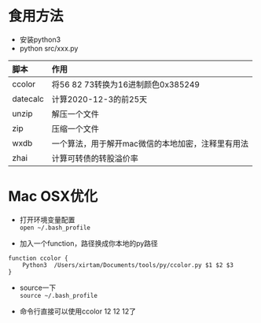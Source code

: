 # 食用方法
- 安装python3
- python src/xxx.py

脚本       | 作用
:------------------| :------------------
ccolor | 将56 82 73转换为16进制颜色0x385249
datecalc| 计算2020-12-3的前25天
unzip | 解压一个文件
zip | 压缩一个文件
wxdb | 一个算法，用于解开mac微信的本地加密，注释里有用法
zhai| 计算可转债的转股溢价率

# Mac OSX优化

- 打开环境变量配置<BR>
```open ~/.bash_profile```

- 加入一个function，路径换成你本地的py路径<BR>
```
function ccolor {
    Python3  /Users/xirtam/Documents/tools/py/ccolor.py $1 $2 $3
}
```

- source一下<BR>
```source ~/.bash_profile```

- 命令行直接可以使用ccolor 12 12 12了